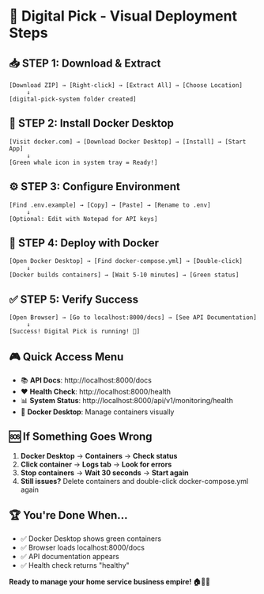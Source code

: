 # 🎯 Digital Pick - Visual Deployment Steps

## 📥 STEP 1: Download & Extract
```
[Download ZIP] → [Right-click] → [Extract All] → [Choose Location]
     ↓
[digital-pick-system folder created]
```

## 🐳 STEP 2: Install Docker Desktop
```
[Visit docker.com] → [Download Docker Desktop] → [Install] → [Start App]
     ↓
[Green whale icon in system tray = Ready!]
```

## ⚙️ STEP 3: Configure Environment
```
[Find .env.example] → [Copy] → [Paste] → [Rename to .env]
     ↓
[Optional: Edit with Notepad for API keys]
```

## 🚀 STEP 4: Deploy with Docker
```
[Open Docker Desktop] → [Find docker-compose.yml] → [Double-click]
     ↓
[Docker builds containers] → [Wait 5-10 minutes] → [Green status]
```

## ✅ STEP 5: Verify Success
```
[Open Browser] → [Go to localhost:8000/docs] → [See API Documentation]
     ↓
[Success! Digital Pick is running! 🎉]
```

## 🎮 Quick Access Menu
- 📚 **API Docs**: http://localhost:8000/docs
- ❤️ **Health Check**: http://localhost:8000/health  
- 📊 **System Status**: http://localhost:8000/api/v1/monitoring/health
- 🐳 **Docker Desktop**: Manage containers visually

## 🆘 If Something Goes Wrong
1. **Docker Desktop** → **Containers** → **Check status**
2. **Click container** → **Logs tab** → **Look for errors**
3. **Stop containers** → **Wait 30 seconds** → **Start again**
4. **Still issues?** Delete containers and double-click docker-compose.yml again

## 🏆 You're Done When...
- ✅ Docker Desktop shows green containers
- ✅ Browser loads localhost:8000/docs
- ✅ API documentation appears
- ✅ Health check returns "healthy"

**Ready to manage your home service business empire! 🏠🔧💼**
